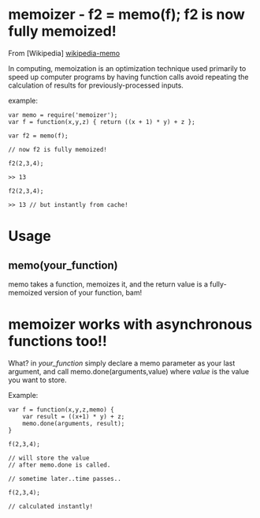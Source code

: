 memoizer - f2 = memo(f); f2 is now fully memoized!
==================================================
From [Wikipedia] [wikipedia-memo]
	
In computing, memoization is an optimization technique used primarily to speed up computer programs by having function calls avoid repeating the calculation of results for previously-processed inputs.

example:

	var memo = require('memoizer');
	var f = function(x,y,z) { return ((x + 1) * y) + z };
	
	var f2 = memo(f);

	// now f2 is fully memoized!

	f2(2,3,4);
	
	>> 13

	f2(2,3,4);
	
	>> 13 // but instantly from cache!

[wikipedia-memo]: http://en.wikipedia.org/wiki/Memoization

Usage
=====

memo(your_function)
-------------------

memo takes a function, memoizes it, and the return value is a fully-memoized version of your function, bam!

memoizer works with asynchronous functions too!!
================================================

What? in *your_function* simply declare a memo parameter as your last
argument, and call memo.done(arguments,value) where *value* is the value
you want to store.

Example:
	
	var f = function(x,y,z,memo) {
		var result = ((x+1) * y) + z;
		memo.done(arguments, result);
	}
	
	f(2,3,4);
	
	// will store the value
	// after memo.done is called.

	// sometime later..time passes..

	f(2,3,4);
		
	// calculated instantly!

	
